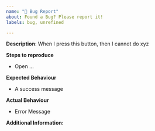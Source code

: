 ```yaml
---
name: "🐞 Bug Report"
about: Found a Bug? Please report it!
labels: bug, unrefined

---
```

**Description**:
When I press this button, then I cannot do xyz

**Steps to reproduce**
- Open ...

**Expected Behaviour**
- A success message

**Actual Behaviour**
- Error Message 

**Additional Information:**
